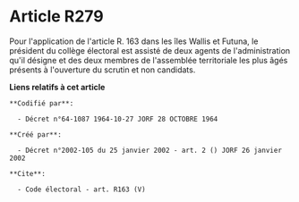 # Article R279

Pour l'application de l'article R. 163 dans les îles Wallis et Futuna, le président du collège électoral est assisté de deux
agents de l'administration qu'il désigne et des deux membres de l'assemblée territoriale les plus âgés présents à l'ouverture
du scrutin et non candidats.

**Liens relatifs à cet article**

	**Codifié par**:

	  - Décret n°64-1087 1964-10-27 JORF 28 OCTOBRE 1964

	**Créé par**:

	  - Décret n°2002-105 du 25 janvier 2002 - art. 2 () JORF 26 janvier 2002

	**Cite**:

	  - Code électoral - art. R163 (V)
